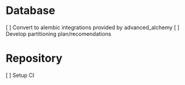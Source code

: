 # Database

[ ] Convert to alembic integrations provided by advanced_alchemy
[ ] Develop partitioning plan/recomendations

# Repository

[ ] Setup CI
